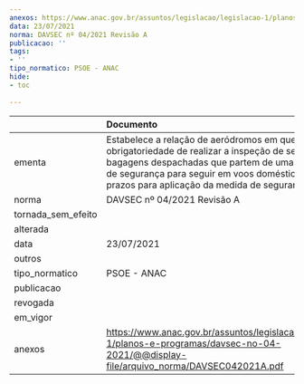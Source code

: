 ```yaml
---
anexos: https://www.anac.gov.br/assuntos/legislacao/legislacao-1/planos-e-programas/davsec-no-04-2021/@@display-file/arquivo_norma/DAVSEC042021A.pdf
data: 23/07/2021
norma: DAVSEC nº 04/2021 Revisão A
publicacao: ''
tags:
- ''
tipo_normatico: PSOE - ANAC
hide: 
- toc 
 
---
```


|                    | Documento                                                                                                                                                                                                                                                 |
|:-------------------|:----------------------------------------------------------------------------------------------------------------------------------------------------------------------------------------------------------------------------------------------------------|
| ementa             | Estabelece a relação de aeródromos em que há a obrigatoriedade de realizar a inspeção de segurança das bagagens despachadas que partem de uma área restrita de segurança para seguir em voos domésticos e os prazos para aplicação da medida de segurança |
| norma              | DAVSEC nº 04/2021 Revisão A                                                                                                                                                                                                                               |
| tornada_sem_efeito |                                                                                                                                                                                                                                                           |
| alterada           |                                                                                                                                                                                                                                                           |
| data               | 23/07/2021                                                                                                                                                                                                                                                |
| outros             |                                                                                                                                                                                                                                                           |
| tipo_normatico     | PSOE - ANAC                                                                                                                                                                                                                                               |
| publicacao         |                                                                                                                                                                                                                                                           |
| revogada           |                                                                                                                                                                                                                                                           |
| em_vigor           |                                                                                                                                                                                                                                                           |
| anexos             | https://www.anac.gov.br/assuntos/legislacao/legislacao-1/planos-e-programas/davsec-no-04-2021/@@display-file/arquivo_norma/DAVSEC042021A.pdf                                                                                                              |